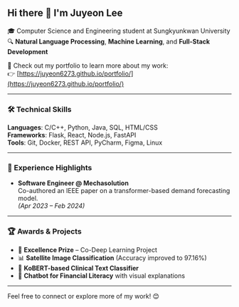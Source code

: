 ## Hi there 👋 I'm Juyeon Lee

🎓 Computer Science and Engineering student at Sungkyunkwan University
🔍 **Natural Language Processing**, **Machine Learning**, and **Full-Stack Development**

🚀 Check out my portfolio to learn more about my work:  
👉 [https://juyeon6273.github.io/portfolio/](https://juyeon6273.github.io/portfolio/)

---

### 🛠️ Technical Skills

**Languages**: C/C++, Python, Java, SQL, HTML/CSS  
**Frameworks**: Flask, React, Node.js, FastAPI  
**Tools**: Git, Docker, REST API, PyCharm, Figma, Linux

---

### 🌱 Experience Highlights

- **Software Engineer @ Mechasolution**  
  Co-authored an IEEE paper on a transformer-based demand forecasting model.  
  *(Apr 2023 – Feb 2024)*

---

### 🏆 Awards & Projects

- 🥇 **Excellence Prize** – Co-Deep Learning Project  
- 📊 **Satellite Image Classification** (Accuracy improved to 97.16%)  
- 🧠 **KoBERT-based Clinical Text Classifier**  
- 💬 **Chatbot for Financial Literacy** with visual explanations

---

Feel free to connect or explore more of my work! 😊

